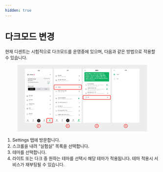 ```yaml
---
hidden: true
---
```


# 다크모드 변경

현재 디센트는 시험적으로 다크모드를 운영중에 있으며, 다음과 같은 방법으로 적용할 수 있습니다.

<figure><img src="../.gitbook/assets/1 (5).jpg" alt=""><figcaption></figcaption></figure>

1. Settings 탭에 방문합니다.
2. 스크롤을 내려 “실험실” 목록을 선택합니다.
3. 테마를 선택합니다.
4. 라이트 또는 다크 중 원하는 테마를 선택시 해당 테마가 적용됩니다. 테마 적용시 서비스가 재부팅될 수 있습니다.
